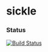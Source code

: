 # sickle

### Status
[![Build Status](https://travis-ci.org/simkimsia/UtilityBehaviors.png)](https://travis-ci.org/simoncopsey/sickle.svg?branch=master)
